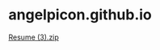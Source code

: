 # angelpicon.github.io

[Resume (3).zip](https://github.com/angel-picon/angelpicon.github.io/files/15224011/Resume.3.zip)
